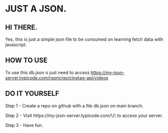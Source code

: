 # JUST A JSON.

## HI THERE.

Yes, this is just a simple json file to be consumed on learning fetch data with javascript.
</p>

## HOW TO USE

To use this db.json o just need to access https://my-json-server.typicode.com/rspricigo/cinetag-api/videos

## DO IT YOURSELF

Step 1 - Create a repo on github with a file db.json on main branch.
</p>
Step 2 - Visit https://my-json-server.typicode.com/\<your-username\>/\<your-repo\> to access your server.
</p>
Step 3 - Have fun.
</p>
